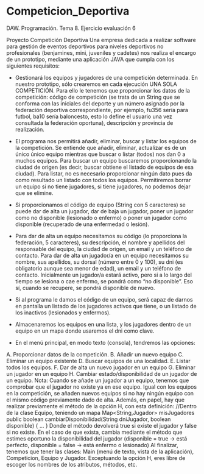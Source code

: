 # Competicion_Deportiva
 DAW. Programación. Tema 8. Ejercicio evaluación 6

Proyecto Competición Deportiva
Una empresa dedicada a realizar software para gestión de eventos deportivos para niveles
deportivos no profesionales (benjamines, mini, juveniles y cadetes) nos realiza el encargo
de un prototipo, mediante una aplicación JAVA que cumpla con los siguientes requisitos:
- Gestionará los equipos y jugadores de una competición determinada. En nuestro
prototipo, sólo crearemos en cada ejecución UNA SOLA COMPETICIÓN. Para ello
le tenemos que proporcionar los datos de la competición: código de competición (se
trata de un String que se conforma con las iniciales del deporte y un número
asignado por la federación deportiva correspondiente, por ejemplo, fu356 sería para
futbol, ba10 sería baloncesto, esto lo define el usuario una vez consultada la
federación oportuna), descripción y provincia de realización.
- El programa nos permitirá añadir, eliminar, buscar y listar los equipos de la
competición. Se entiende que añadir, eliminar, actualizar es de un único único equipo
mientras que buscar o listar (todos) nos dan 0 a muchos equipos. Para buscar un
equipo buscaremos proporcionando la ciudad de origen (es decir, buscar obtiene el
listado de equipos de esa ciudad). Para listar, no es necesario proporcionar ningún
dato pues da como resultado un listado con todos los equipos. Permitiremos borrar
un equipo si no tiene jugadores, si tiene jugadores, no podemos dejar que se
elimine.
- Si proporcionamos el código de equipo (String con 5 caracteres) se puede dar de
alta un jugador, dar de baja un jugador, poner un jugador como no disponible
(lesionado o enfermo) o poner un jugador como disponible (recuperado de una
enfermedad o lesión).
- Para dar de alta un equipo necesitamos su código (lo proporciona la federación, 5
caracteres), su descripción, el nombre y apellidos del responsable del equipo, la
ciudad de origen, un email y un teléfono de contacto. Para dar de alta un jugador/a
en un equipo necesitamos su nombre, sus apellidos, su dorsal (número entre 0 y
100), su dni (es obligatorio aunque sea menor de edad), un email y un teléfono de
contacto. Inicialmente un jugador/a estará activo, pero si a lo largo del tiempo se
lesiona o cae enfermo, se pondrá como “no disponible”. Eso sí, cuando se recupere,
se pondrá disponible de nuevo.
- Si al programa le damos el código de un equipo, será capaz de darnos en pantalla
un listado de los jugadores activos que tiene, o un listado de los inactivos
(lesionados y enfermos).

- Almacenaremos los equipos en una lista, y los jugadores dentro de un equipo en un
mapa donde usaremos el dni como clave.
- En el menú principal, en modo texto (consola), tendremos las opciones:

A. Proporcionar datos de la competición.
B. Añadir un nuevo equipo
C. Eliminar un equipo existente
D. Buscar equipos de una localidad.
E. Listar todos los equipos.
F. Dar de alta un nuevo jugador en un equipo
G. Eliminar un jugador en un equipo
H. Cambiar estado/disponibilidad de un jugador de un equipo.
Nota: Cuando se añade un jugador a un equipo, tenemos que comprobar que el
jugador no existe ya en ese equipo. Igual con los equipos en la competición, se
añaden nuevos equipos si no hay ningún equipo con el mismo código previamente
dado de alta.
Además, en papel, hay que realizar previamente el método de la opción H, con esta
definición:
//Dentro de la clase Equipo, teniendo un mapa Map<String,Jugador> misJugadores
public boolean cambiarDisponibilidad(String dniJugador, boolean disponible) {
...
}
Donde el método devolverá true si existe el jugador y false si no existe. En el caso de que
exista, cambia mediante el método que estimes oportuno la disponibilidad del jugador
(disponible = true -> está perfecto, disponible = false -> está enfermo o lesionado)
Al finalizar, tenemos que tener las clases: Main (menú de texto, vista de la aplicación),
Competicion, Equipo y Jugador. Exceptuando la opción H, eres libre de escoger los
nombres de los atributos, métodos, etc.
